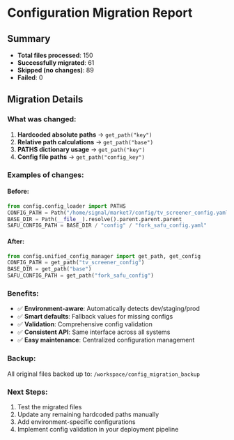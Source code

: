 
# Configuration Migration Report

## Summary
- **Total files processed**: 150
- **Successfully migrated**: 61
- **Skipped (no changes)**: 89
- **Failed**: 0

## Migration Details

### What was changed:
1. **Hardcoded absolute paths** → `get_path("key")`
2. **Relative path calculations** → `get_path("base")`
3. **PATHS dictionary usage** → `get_path("key")`
4. **Config file paths** → `get_path("config_key")`

### Examples of changes:

#### Before:
```python
from config.config_loader import PATHS
CONFIG_PATH = Path("/home/signal/market7/config/tv_screener_config.yaml")
BASE_DIR = Path(__file__).resolve().parent.parent.parent
SAFU_CONFIG_PATH = BASE_DIR / "config" / "fork_safu_config.yaml"
```

#### After:
```python
from config.unified_config_manager import get_path, get_config
CONFIG_PATH = get_path("tv_screener_config")
BASE_DIR = get_path("base")
SAFU_CONFIG_PATH = get_path("fork_safu_config")
```

### Benefits:
- ✅ **Environment-aware**: Automatically detects dev/staging/prod
- ✅ **Smart defaults**: Fallback values for missing configs
- ✅ **Validation**: Comprehensive config validation
- ✅ **Consistent API**: Same interface across all systems
- ✅ **Easy maintenance**: Centralized configuration management

### Backup:
All original files backed up to: `/workspace/config_migration_backup`

### Next Steps:
1. Test the migrated files
2. Update any remaining hardcoded paths manually
3. Add environment-specific configurations
4. Implement config validation in your deployment pipeline
